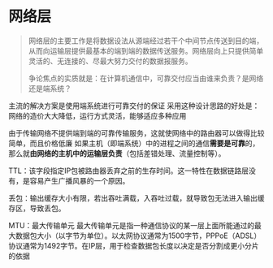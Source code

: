 # 网络层
> 网络层的主要工作是将数据设法从源端经过若干个中间节点传送到目的端，从而向运输层提供最基本的端到端的数据传送服务。网络层向上只提供简单灵活的、无连接的、尽最大努力交付的数据报服务。
>
> 争论焦点的实质就是：在计算机通信中，可靠交付应当由谁来负责？是网络还是端系统？

主流的解决方案是使用端系统进行可靠交付的保证
采用这种设计思路的好处是：网络的造价大大降低，运行方式灵活，能够适应多种应用


由于传输网络不提供端到端的可靠传输服务，这就使网络中的路由器可以做得比较简单，而且价格低廉
如果主机（即端系统）中的进程之间的通信**需要是可靠**的，那么就**由网络的主机中的运输层负责**（包括差错处理、流量控制等）。

TTL：该字段指定IP包被路由器丢弃之前的生存时间。这一特性在数据链路层没有，是容易产生广播风暴的一个原因。

丢包：输出缓存大小有限，若出吞吐满载，入吞吐过载，就导致包无法进入输出缓存区，导致丢包。

MTU：最大传输单元
最大传输单元是指一种通信协议的某一层上面所能通过的最大数据包大小（以字节为单位）。以太网协议通常为1500字节，PPPoE（ADSL）协议通常为1492字节。在IP层，用于检查数据包长度以决定是否分割成更小分片的依据
